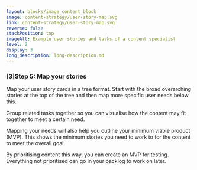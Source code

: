 ```yaml
---
layout: blocks/image_content_block
image: content-strategy/user-story-map.svg
link: content-strategy/user-story-map.svg
reverse: false
stackPosition: top
imageAlt: Example user stories and tasks of a content specialist
level: 2
display: 3
long_description: long-description.md
---
```


### [3]Step 5: Map your stories

Map your user story cards in a tree format. Start with the broad overarching stories at the top of the tree and then map more specific user needs below this.

Group related tasks together so you can visualise how the content may fit together to meet a certain need.

Mapping your needs will also help you outline your minimum viable product (MVP). This shows the minimum stories you need to work to for the content to meet the overall goal.

By prioritising content this way, you can create an MVP for testing. Everything not prioritised can go in your backlog to work on later.



